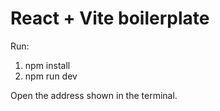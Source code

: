 # React + Vite boilerplate

Run:

1. npm install
2. npm run dev

Open the address shown in the terminal.
